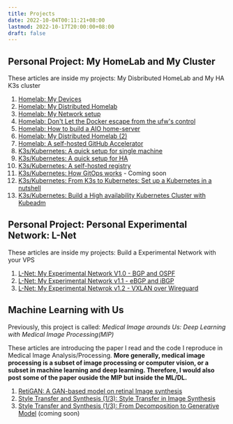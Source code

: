```yaml
---
title: Projects
date: 2022-10-04T00:11:21+08:00
lastmod: 2022-10-17T20:00:00+08:00
draft: false
---
```


## Personal Project: My HomeLab and My Cluster

These articles  are inside my projects: My Disbributed HomeLab and My HA K3s cluster 

1. [Homelab: My Devices](/post/my-homelab-1)
2. [Homelab: My Distributed Homelab](/post/my-homelab-2)
3. [Homelab: My Network setup](/post/my-homelab-3)
4. [Homelab: Don't Let the Docker escape from the ufw's control](/post/my-home-lab-4)
5. [Homelab: How to build a AIO home-server](/post/my-homelab-5)
6. [Homelab: My Distributed Homelab (2)](/post/my-homelab-6)
7. [Homelab: A self-hosted GitHub Accelerator](/post/my-homelab-extra-1)
7. [K3s/Kubernetes: A quick setup for single machine](/post/k3s-setup-1)
8. [K3s/Kubernetes: A quick setup for HA](/post/k3s-setup-2)
9. [K3s/Kubernetes: A self-hosted registry](/post/k3s-setup-extra-1)
10. [K3s/Kubernetes: How GitOps works](/post/k3s-setup-3) - Coming soon
11. [K3s/Kubernetes: From K3s to Kubernetes: Set up a Kubernetes in a nutshell](/post/k8s-setup-1)
12. [K3s/Kubernetes: Build a High availability Kubernetes Cluster with Kubeadm](/post/k8s-setup-2)

## Personal Project: Personal Experimental Network: L-Net

These articles are inside my projects: Build a Experimental Network with your VPS

1. [L-Net: My Experimental Network V1.0 - BGP and OSPF](/post/lnet-1)
2. [L-Net: My Experimental Network v1.1 - eBGP and iBGP](/post/lnet-2)
3. [L-Net: My Experimental Netwrok v1.2 - VXLAN over Wireguard](/post/lnet-3)

## Machine Learning with Us

Previously, this project is called: *Medical Image arounds Us: Deep Learning with Medical Image Processing(MIP)*

These articles are introducing the paper I read and the code I reproduce in Medical Image Analysis/Processing. **More generally, medical image processing is a subset of image processing or computer vision, or a subset in machine learning and deep learning. Therefore, I would also post some of the paper ouside the MIP but inside the ML/DL.**

1. [RetiGAN: A GAN-based model on retinal Image synthesis](/post/CV-retigan-1)
2. [Style Transfer and Synthesis (1/3): Style Transfer in Image Synthesis](/post/sci/DL-GAN-1)
3. [Style Transfer and Synthesis (1/3): From Decomposition to Generative Model](/post/sci/DL-GAN-2) (coming soon)
